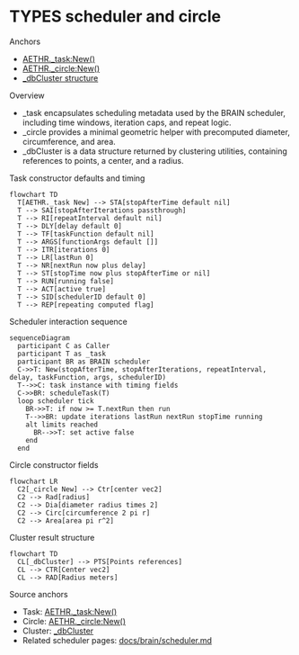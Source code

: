 # TYPES scheduler and circle

Anchors
- [AETHR._task:New()](../../dev/customTypes.lua:483)
- [AETHR._circle:New()](../../dev/customTypes.lua:1471)
- [_dbCluster structure](../../dev/customTypes.lua:1482)

Overview
- _task encapsulates scheduling metadata used by the BRAIN scheduler, including time windows, iteration caps, and repeat logic.
- _circle provides a minimal geometric helper with precomputed diameter, circumference, and area.
- _dbCluster is a data structure returned by clustering utilities, containing references to points, a center, and a radius.

Task constructor defaults and timing
```mermaid
flowchart TD
  T[AETHR._task New] --> STA[stopAfterTime default nil]
  T --> SAI[stopAfterIterations passthrough]
  T --> RI[repeatInterval default nil]
  T --> DLY[delay default 0]
  T --> TF[taskFunction default nil]
  T --> ARGS[functionArgs default []]
  T --> ITR[iterations 0]
  T --> LR[lastRun 0]
  T --> NR[nextRun now plus delay]
  T --> ST[stopTime now plus stopAfterTime or nil]
  T --> RUN[running false]
  T --> ACT[active true]
  T --> SID[schedulerID default 0]
  T --> REP[repeating computed flag]
```

Scheduler interaction sequence
```mermaid
sequenceDiagram
  participant C as Caller
  participant T as _task
  participant BR as BRAIN scheduler
  C->>T: New(stopAfterTime, stopAfterIterations, repeatInterval, delay, taskFunction, args, schedulerID)
  T-->>C: task instance with timing fields
  C->>BR: scheduleTask(T)
  loop scheduler tick
    BR->>T: if now >= T.nextRun then run
    T-->>BR: update iterations lastRun nextRun stopTime running
    alt limits reached
      BR-->>T: set active false
    end
  end
```

Circle constructor fields
```mermaid
flowchart LR
  C2[_circle New] --> Ctr[center vec2]
  C2 --> Rad[radius]
  C2 --> Dia[diameter radius times 2]
  C2 --> Circ[circumference 2 pi r]
  C2 --> Area[area pi r^2]
```

Cluster result structure
```mermaid
flowchart TD
  CL[_dbCluster] --> PTS[Points references]
  CL --> CTR[Center vec2]
  CL --> RAD[Radius meters]
```

Source anchors
- Task: [AETHR._task:New()](../../dev/customTypes.lua:483)
- Circle: [AETHR._circle:New()](../../dev/customTypes.lua:1471)
- Cluster: [_dbCluster](../../dev/customTypes.lua:1482)
- Related scheduler pages: [docs/brain/scheduler.md](../brain/scheduler.md)